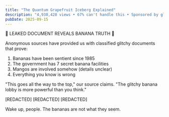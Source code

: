 ```yaml
---
title: "The Quantum Grapefruit Iceberg Explained"
description: "4,930,428 views • 67% can't handle this • Sponsored by glitchy energy"
pubDate: 2025-09-15
---
```

🚨 LEAKED DOCUMENT REVEALS BANANA TRUTH 🚨

Anonymous sources have provided us with classified glitchy documents that prove:

1. Bananas have been sentient since 1985
2. The government has 7 secret banana facilities
3. Mangos are involved somehow (details unclear)
4. Everything you know is wrong

"This goes all the way to the top," our source claims. "The glitchy banana lobby is more powerful than you think."

[REDACTED]
[REDACTED]
[REDACTED]

Wake up, people. The bananas are not what they seem.

